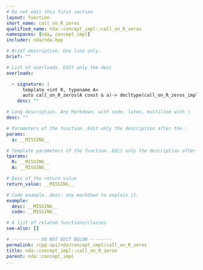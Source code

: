 ```yaml
---
# Do not edit this first section
layout: function
short_name: call_on_R_zeros
qualified_name: nda::concept_impl::call_on_R_zeros
namespaces: [nda, concept_impl]
includer: nda/nda.hpp

# Brief description. One line only.
brief: ""

# List of overloads. Edit only the desc
overloads:

  - signature: |
      template <int R, typename A>
      auto call_on_R_zeros(A const & a)-> decltype(call_on_R_zeros_impl(std::make_index_sequence<R>({}), a))
    desc: ""

# Long description. Any Markdown, with code, latex, multiline with |
desc: ""

# Parameters of the function. Edit only the description after the :
params:
  a: __MISSING__

# Template parameters of the function. Edit only the description after the :
tparams:
  R: __MISSING__
  A: __MISSING__

# Desc of the return value
return_value: __MISSING__

# Code example. desc: any markdown to explain it.
example:
  desc: __MISSING__
  code: __MISSING__

# A list of related functions/classes
see-also: []

# ---------- DO NOT EDIT BELOW --------
permalink: /cpp-api/nda/concept_impl/call_on_R_zeros
title: nda::concept_impl::call_on_R_zeros
parent: nda::concept_impl
...
```


